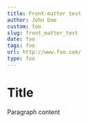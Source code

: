 ```yaml
---
title: Front-matter test
author: John Doe
custom: foo
slug: front_matter_test
date: foo
tags: foo
url: http://www.foo.com/
type: foo
---
```


# Title

Paragraph content


